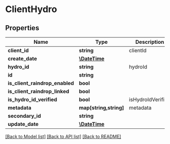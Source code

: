 # ClientHydro

## Properties
Name | Type | Description | Notes
------------ | ------------- | ------------- | -------------
**client_id** | **string** | clientId | 
**create_date** | [**\DateTime**](\DateTime.md) |  | [optional] 
**hydro_id** | **string** | hydroId | 
**id** | **string** |  | [optional] 
**is_client_raindrop_enabled** | **bool** |  | [optional] 
**is_client_raindrop_linked** | **bool** |  | [optional] 
**is_hydro_id_verified** | **bool** | isHydroIdVerified | [optional] 
**metadata** | **map[string,string]** | metadata | [optional] 
**secondary_id** | **string** |  | [optional] 
**update_date** | [**\DateTime**](\DateTime.md) |  | [optional] 

[[Back to Model list]](../README.md#documentation-for-models) [[Back to API list]](../README.md#documentation-for-api-endpoints) [[Back to README]](../README.md)


